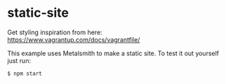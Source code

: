 
# static-site

Get styling inspiration from here: https://www.vagrantup.com/docs/vagrantfile/

This example uses Metalsmith to make a static site. To test it out yourself just run:

    $ npm start
